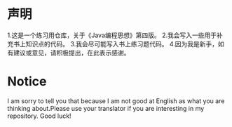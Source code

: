# 声明
1.这是一个练习用仓库，关于《Java编程思想》第四版。
2.我会写入一些用于补充书上知识点的代码。
3.我会尽可能写入书上练习题代码。
4.因为我是新手，如有建议或意见，请积极提出，在此表示感谢。

# Notice
I am sorry to tell you that because I am not good at English as what you are thinking about.Please use your translator if you are interesting in my repository.
Good luck!
